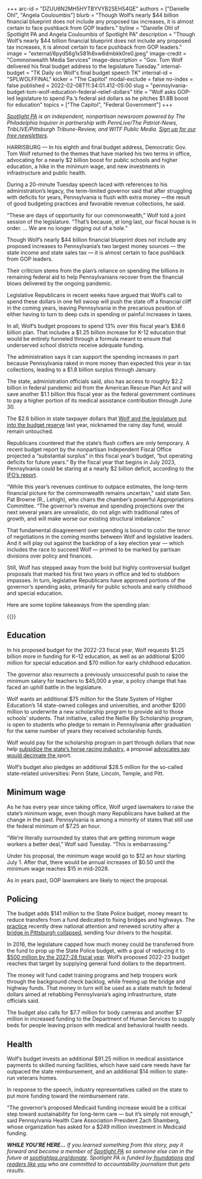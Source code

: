 +++
arc-id = "DZUU6N2MH5HYTBYVYB2SEHS4QE"
authors = ["Danielle Ohl", "Angela Couloumbis"]
blurb = "Though Wolf’s nearly $44 billion financial blueprint does not include any proposed tax increases, it is almost certain to face pushback from GOP leaders."
byline = "Danielle Ohl of Spotlight PA and Angela Couloumbis of Spotlight PA"
description = "Though Wolf’s nearly $44 billion financial blueprint does not include any proposed tax increases, it is almost certain to face pushback from GOP leaders."
image = "external/6pyd56g1x581h8xw6dmbkk0re0.jpeg"
image-credit = "Commonwealth Media Services"
image-description = "Gov. Tom Wolf delivered his final budget address to the legislature Tuesday."
internal-budget = "TK Daily on Wolf's final budget speech TK"
internal-id = "SPLWOLFFINAL"
kicker = "The Capitol"
modal-exclude = false
no-index = false
published = 2022-02-08T11:34:01.412-05:00
slug = "pennsylvania-budget-tom-wolf-education-federal-relief-dollars"
title = "Wolf asks GOP-led legislature to spend Pa.’s federal aid dollars as he pitches $1.8B boost for education"
topics = ["The Capitol", "Federal Government"]
+++

<a href="https://www.spotlightpa.org/"><i>Spotlight PA</i></a><i> is an independent, nonpartisan newsroom powered by The Philadelphia Inquirer in partnership with PennLive/The Patriot-News, TribLIVE/Pittsburgh Tribune-Review, and WITF Public Media. </i><a href="https://www.spotlightpa.org/newsletters"><i>Sign up for our free newsletters</i></a><i>.</i>

HARRISBURG — In his eighth and final budget address, Democratic Gov. Tom Wolf returned to the themes that have marked his two terms in office, advocating for a nearly $2 billion boost for public schools and higher education, a hike in the minimum wage, and new investments in infrastructure and public health.

During a 20-minute Tuesday speech laced with references to his administration’s legacy, the term-limited governor said that after struggling with deficits for years, Pennsylvania is flush with extra money —the result of good budgeting practices and favorable revenue collections, he said.

“These are days of opportunity for our commonwealth,” Wolf told a joint session of the legislature. “That’s because, at long last, our fiscal house is in order. … We are no longer digging out of a hole.”

<script src="https://www.spotlightpa.org/embed.js" async></script><div data-spl-embed-version="1" data-spl-src="https://www.spotlightpa.org/embeds/newsletter/"></div>

Though Wolf’s nearly $44 billion financial blueprint does not include any proposed increases to Pennsylvania’s two largest money sources — the state income and state sales tax — it is almost certain to face pushback from GOP leaders.

Their criticism stems from the plan’s reliance on spending the billions in remaining federal aid to help Pennsylvanians recover from the financial blows delivered by the ongoing pandemic.

Legislative Republicans in recent weeks have argued that Wolf’s call to spend these dollars in one fell swoop will push the state off a financial cliff in the coming years, leaving Pennsylvania in the precarious position of either having to turn to deep cuts in spending or painful increases in taxes.

In all, Wolf’s budget proposes to spend 13% over this fiscal year’s $38.6 billion plan. That includes a $1.25 billion increase for K-12 education that would be entirely funneled through a formula meant to ensure that underserved school districts receive adequate funding.

The administration says it can support the spending increases in part because Pennsylvania raked in more money than expected this year in tax collections, leading to a $1.8 billion surplus through January.

The state, administration officials said, also has access to roughly $2.2 billion in federal pandemic aid from the American Rescue Plan Act and will save another $1.1 billion this fiscal year as the federal government continues to pay a higher portion of its medical assistance contribution through June 30.

The $2.6 billion in state taxpayer dollars that <a href="https://www.spotlightpa.org/news/2021/06/pa-40-billion-budget-2021-poorest-school-districts-federal-relief-money/">Wolf and the legislature put into the budget reserve</a> last year, nicknamed the rainy day fund, would remain untouched.

Republicans countered that the state’s flush coffers are only temporary. A recent budget report by the nonpartisan Independent Fiscal Office projected a “substantial surplus” in this fiscal year’s budget, “but operating deficits for future years.” By the fiscal year that begins in July 2023, Pennsylvania could be staring at a nearly $2 billion deficit, according to the <a href="http://www.ifo.state.pa.us/download.cfm?file=Resources/Documents/Five_Year_Outlook_2021.pdf">IFO’s report</a>.

“While this year’s revenues continue to outpace estimates, the long-term financial picture for the commonwealth remains uncertain,” said state Sen. Pat Browne (R., Lehigh), who chairs the chamber’s powerful Appropriations Committee. “The governor’s revenue and spending projections over the next several years are unrealistic, do not align with traditional rates of growth, and will make worse our existing structural imbalance.”

That fundamental disagreement over spending is bound to color the tenor of negotiations in the coming months between Wolf and legislative leaders. And it will play out against the backdrop of a key election year — which includes the race to succeed Wolf — primed to be marked by partisan divisions over policy and finances.

Still, Wolf has stepped away from the bold but highly controversial budget proposals that marked his first two years in office and led to stubborn impasses. In turn, legislative Republicans have approved portions of the governor’s spending asks, primarily for public schools and early childhood and special education.

Here are some topline takeaways from the spending plan:

{{<picture src="external/nsw8t1gfjcymv1c5nrbvdf119g.jpeg" description="“These are days of opportunity for our commonwealth,” Gov. Tom Wolf told a joint session of the legislature Tuesday. “That’s because, at long last, our fiscal house is in order. … We are no longer digging out of a hole.”" caption="“These are days of opportunity for our commonwealth,” Gov. Tom Wolf told a joint session of the legislature Tuesday. “That’s because, at long last, our fiscal house is in order. … We are no longer digging out of a hole.”" credit="Commonwealth Media Services">}} 

## Education

In his proposed budget for the 2022-23 fiscal year, Wolf requests $1.25 billion more in funding for K–12 education, as well as an additional $200 million for special education and $70 million for early childhood education.

The governor also resurrects a previously unsuccessful push to raise the minimum salary for teachers to $45,000 a year, a policy change that has faced an uphill battle in the legislature.

Wolf wants an additional $75 million for the State System of Higher Education’s 14 state-owned colleges and universities, and another $200 million to underwrite a new scholarship program to provide aid to those schools’ students. That initiative, called the Nellie Bly Scholarship program, is open to students who pledge to remain in Pennsylvania after graduation for the same number of years they received scholarship funds.

Wolf would pay for the scholarship program in part through dollars that now help <a href="https://www.spotlightpa.org/news/2020/03/special-funds-pennsylvania-budget-horse-racing-industry/">subsidize the state’s horse racing industry</a>, a proposal <a href="https://www.inquirer.com/news/wolf-horse-racing-subsidy-purses-disaster-college-tuition-20210203.html">advocates say would decimate the </a>sport.

Wolf’s budget also pledges an additional $28.5 million for the so-called state-related universities: Penn State, Lincoln, Temple, and Pitt.

## Minimum wage

As he has every year since taking office, Wolf urged lawmakers to raise the state’s minimum wage, even though many Republicans have balked at the change in the past. Pennsylvania is among a minority of states that still use the federal minimum of $7.25 an hour.

“We’re literally surrounded by states that are getting minimum wage workers a better deal,” Wolf said Tuesday. “This is embarrassing.”

Under his proposal, the minimum wage would go to $12 an hour starting July 1. After that, there would be annual increases of $0.50 until the minimum wage reaches $15 in mid-2028.

As in years past, GOP lawmakers are likely to reject the proposal.

## Policing

The budget adds $141 million to the State Police budget, money meant to reduce transfers from a fund dedicated to fixing bridges and highways. The <a href="https://whyy.org/articles/pa-fuel-tax-meant-for-bridge-repair-went-to-state-police-instead/">practice</a> recently drew national attention and renewed scrutiny after a <a href="https://www.post-gazette.com/local/city/2022/01/28/pittsburgh-bridge-collapse-forbes-braddock-avenue-point-breeze-squirrel-hill/stories/202201280075">bridge in Pittsburgh collapsed</a>, sending four drivers to the hospital.

In 2016, the legislature capped how much money could be transferred from the fund to prop up the State Police budget, with a goal of reducing it to <a href="https://www.penncapital-star.com/government-politics/will-crumbling-bridges-force-pennsylvania-to-approve-a-fee-for-state-police/">$500 million by the 2027-28 fiscal year</a>. Wolf’s proposed 2022-23 budget reaches that target by supplying general fund dollars to the department.

The money will fund cadet training programs and help troopers work through the background check backlog, while freeing up the bridge and highway funds. That money in turn will be used as a state match to federal dollars aimed at rehabbing Pennsylvania’s aging infrastructure, state officials said.

The budget also calls for $7.7 million for body cameras and another $7 million in increased funding to the Department of Human Services to supply beds for people leaving prison with medical and behavioral health needs.

<script src="https://www.spotlightpa.org/embed.js" async></script><div data-spl-embed-version="1" data-spl-src="https://www.spotlightpa.org/embeds/donate/"></div>

## Health

Wolf’s budget invests an additional $91.25 million in medical assistance payments to skilled nursing facilities, which have said care needs have far outpaced the state reimbursement, and an additional $14 million to state-run veterans homes.

In response to the speech, industry representatives called on the state to put more funding toward the reimbursement rate.

“The governor’s proposed Medicaid funding increase would be a critical step toward sustainability for long-term care — but it’s simply not enough,” said Pennsylvania Health Care Association President Zach Shamberg, whose organization has asked for a $249 million investment in Medicaid funding.

<i><b>WHILE YOU’RE HERE...</b></i><i> If you learned something from this story, pay it forward and become a member of </i><a href="https://www.spotlightpa.org/"><i>Spotlight PA</i></a><i> so someone else can in the future at </i><a href="http://spotlightpa.org/donate"><i>spotlightpa.org/donate</i></a><i>. Spotlight PA is funded by</i><a href="https://www.spotlightpa.org/support"><i> foundations</i></a><i> </i><a href="https://www.spotlightpa.org/support"><i>and readers like you</i></a><i> who are committed to accountability journalism that gets results.</i>
